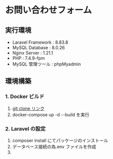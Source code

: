 # お問い合わせフォーム

## 実行環境

-   Laravel Framework : 8.83.8
-   MySQL Database : 8.0.26
-   Nginx Server : 1.21.1
-   PHP : 7.4.9-fpm
-   MySQL 管理ツール : phpMyadmin

## 環境構築

### 1. Docker ビルド

1. [git clone リンク](https://github.com/coachtech-material/laravel-docker-template)
1. docker-compose up -d --build を実行

### 2. Laravel の設定

1. composer install にてパッケージのインストール
1. データベース接続の為.env ファイルを作成
1.
